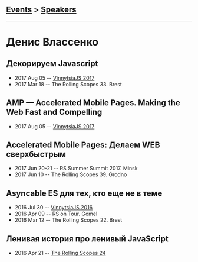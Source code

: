 ## [Events](../README.md) > [Speakers](../speakers.md)
---

# Денис Влассенко

## Декорируем Javascript
- 2017 Aug 05 -- [VinnytsiaJS 2017](https://www.youtube.com/watch?v=I9O25eXZGh4)    
- 2017 Mar 18 -- The Rolling Scopes 33. Brest    
## AMP — Accelerated Mobile Pages. Making the Web Fast and Compelling
- 2017 Aug 05 -- [VinnytsiaJS 2017](https://www.youtube.com/watch?v=GDN2j3vHtJI)    
## Accelerated Mobile Pages: Делаем WEB сверхбыстрым
- 2017 Jun 20-21 -- RS Summer Summit 2017. Minsk    
- 2017 Jun 10 -- The Rolling Scopes 39. Grodno    
## Asyncable ES для тех, кто еще не в теме
- 2016 Jul 30 -- [VinnytsiaJS 2016](https://www.youtube.com/watch?v=ocaV1zZZcAs)    
- 2016 Apr 09 -- RS on Tour. Gomel    
- 2016 Mar 12 -- The Rolling Scopes 22. Brest    
## Ленивая история про ленивый JavaScript
- 2016 Apr 21 -- [The Rolling Scopes 24](https://www.youtube.com/watch?v=svwtrFf-aEo)    
